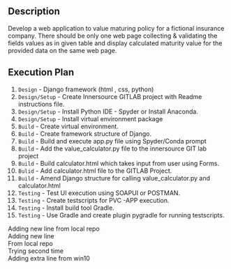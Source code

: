 ## Description

Develop a web application to value maturing policy for a fictional insurance company.
There should be only one web page collecting & validating the fields values as in given table and display calculated maturity value for the provided data on the same web page.

## Execution Plan

1.	`Design` - Django framework (html , css, python)
2.	`Design/Setup` - Create Innersource GITLAB project with Readme instructions file.
3.	`Design/Setup` - Install Python IDE - Spyder or Install Anaconda.
4.	`Design/Setup` - Install virtual environment package
5.	`Build` - Create virtual environment.
6.	`Build` - Create framework structure of Django.
7.	`Build` - Build and execute app.py file using Spyder/Conda prompt
8.	`Build` - Add the value_calculator.py file to the innersource GIT lab project
9.	`Build` - Build calculator.html which takes input from user using Forms.
10.	`Bulid` - Add calculator.html file to the GITLAB Project.
11.	`Build` - Amend Django structure for calling value_calculator.py and calculator.html
12.	`Testing` - Test UI execution using SOAPUI or POSTMAN.
13.	`Testing` - Create testscripts for PVC -APP execution.
14.	`Testing` - Install build tool Gradle.
15.	`Testing` - Use Gradle and create plugin pygradle for running testscripts.

Adding new line from local repo  
Adding new line  
From local repo  
Trying second time  
Adding extra line from win10